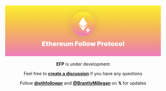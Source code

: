 ![EFP Banner](banner.png)

<div align="center">

**EFP** is under development

Feel free to [**create a discussion**](https://github.com/ethereumfollowprotocol/app/discussions/new/choose) if you have any questions

Follow [**@ethfollowpr**](https://x.com/ethfollowpr) and [**@BrantlyMillegan**](https://x.com/BrantlyMillegan) on **𝕏** for updates

</div>
